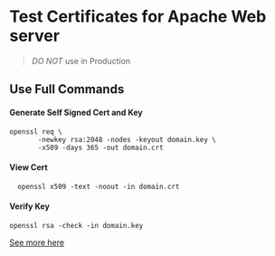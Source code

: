 # Test Certificates for Apache Web server

> _DO NOT_ use in Production

## Use Full Commands

#### Generate Self Signed Cert and Key

```shell
openssl req \
       -newkey rsa:2048 -nodes -keyout domain.key \
       -x509 -days 365 -out domain.crt
```

#### View Cert

```shell
  openssl x509 -text -noout -in domain.crt
```

#### Verify Key

```shell
openssl rsa -check -in domain.key
```

[See more here](https://www.digitalocean.com/community/tutorials/openssl-essentials-working-with-ssl-certificates-private-keys-and-csrs)
